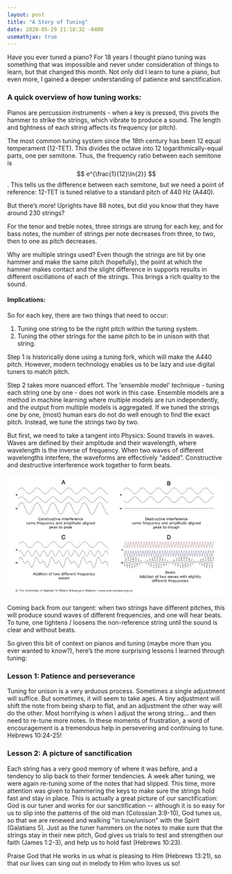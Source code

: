 ```yaml
---
layout: post
title: "A Story of Tuning"
date: 2020-05-29 21:18:32 -0400
usemathjax: true
---
```


Have you ever tuned a piano? For 18 years I thought piano tuning was something that was impossible and never under consideration of things to learn, but that changed this month. Not only did I learn to tune a piano, but even more, I gained a deeper understanding of patience and sanctification.

### A quick overview of how tuning works:

Pianos are percussion instruments - when a key is pressed, this pivots the hammer to strike the strings, which vibrate to produce a sound. The length and tightness of each string affects its frequency (or pitch).

The most common tuning system since the 18th century has been 12 equal temperament (12-TET). This divides the octave into 12 logarithmically-equal parts, one per semitone. Thus, the frequency ratio between each semitone is $$ e^{\frac{1}{12}\ln{2}} $$. This tells us the difference between each semitone, but we need a point of reference: 12-TET is tuned relative to a standard pitch of 440 Hz (A440).

But there’s more! Uprights have 88 notes, but did you know that they have around 230 strings?

For the tenor and treble notes, three strings are strung for each key, and for bass notes, the number of strings per note decreases from three, to two, then to one as pitch decreases.

Why are multiple strings used? Even though the strings are hit by one hammer and make the same pitch (hopefully), the point at which the hammer makes contact and the slight difference in supports results in different oscillations of each of the strings. This brings a rich quality to the sound.

#### Implications:
So for each key, there are two things that need to occur:
1. Tuning one string to be the right pitch within the tuning system.
2. Tuning the other strings for the same pitch to be in unison with that string.

Step 1 is historically done using a tuning fork, which will make the A440 pitch. However, modern technology enables us to be lazy and use digital tuners to match pitch.

Step 2 takes more nuanced effort. The 'ensemble model' technique - tuning each string one by one - does not work in this case. Ensemble models are a method in machine learning where multiple models are run independently, and the output from multiple models is aggregated. If we tuned the strings one by one, (most) human ears do not do well enough to find the exact pitch. Instead, we tune the strings two by two.

But first, we need to take a tangent into Physics: Sound travels in waves. Waves are defined by their amplitude and their wavelength, where wavelength is the inverse of frequency. When two waves of different wavelengths interfere, the waveforms are effectively “added”. Constructive and destructive interference work together to form beats.

<img src="/assets/sound_wave_interference.jpg" width="500">

Coming back from our tangent: when two strings have different pitches, this will produce sound waves of different frequencies, and one will hear beats. To tune, one tightens / loosens the non-reference string until the sound is clear and without beats.

So given this bit of context on pianos and tuning (maybe more than you ever wanted to know?), here’s the more surprising lessons I learned through tuning:

### Lesson 1: Patience and perseverance
Tuning for unison is a very arduous process. Sometimes a single adjustment will suffice. But sometimes, it will seem to take ages. A tiny adjustment will shift the note from being sharp to flat, and an adjustment the other way will do the other. Most horrifying is when I adjust the wrong string… and then need to re-tune more notes. In these moments of frustration, a word of encouragement is a tremendous help in persevering and continuing to tune. Hebrews 10:24-25!

### Lesson 2: A picture of sanctification
Each string has a very good memory of where it was before, and a tendency to slip back to their former tendencies. A week after tuning, we were again re-tuning some of the notes that had slipped. This time, more attention was given to hammering the keys to make sure the strings hold fast and stay in place. This is actually a great picture of our sanctification: God is our tuner and works for our sanctification -- although it is so easy for us to slip into the patterns of the old man (Colossian 3:9-10), God tunes us, so that we are renewed and walking "in tune/unison" with the Spirit (Galatians 5). Just as the tuner hammers on the notes to make sure that the strings stay in their new pitch, God gives us trials to test and strengthen our faith (James 1:2-3), and help us to hold fast (Hebrews 10:23).

Praise God that He works in us what is pleasing to Him (Hebrews 13:21), so that our lives can sing out in melody to Him who loves us so!

